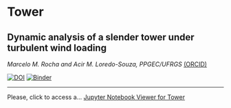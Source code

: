 # Tower
## Dynamic analysis of a slender tower under turbulent wind loading

_Marcelo M. Rocha and Acir M. Loredo-Souza, PPGEC/UFRGS_ [(ORCID)](https://orcid.org/0000-0001-5640-1020)

[![DOI](https://zenodo.org/badge/153307961.svg)](https://zenodo.org/badge/latestdoi/153307961)
[![Binder](https://mybinder.org/badge_logo.svg)](https://mybinder.org/v2/gh/mmaiarocha/Tower/master)
___

Please, click to access a... [Jupyter Notebook Viewer for Tower](http://nbviewer.jupyter.org/github/mmaiarocha/Tower/blob/master/Tower.ipynb?flush_cache=true)
